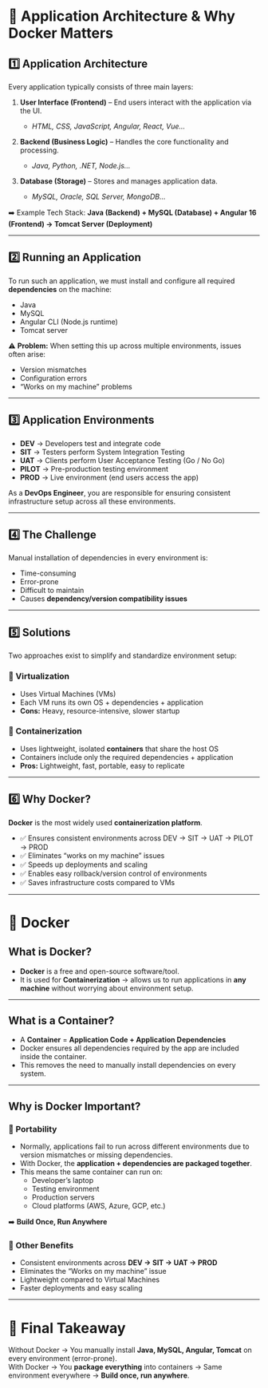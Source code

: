 # 📘 Application Architecture & Why Docker Matters  

## 1️⃣ Application Architecture  
Every application typically consists of three main layers:  

1. **User Interface (Frontend)** – End users interact with the application via the UI.  
   - *HTML, CSS, JavaScript, Angular, React, Vue…*  

2. **Backend (Business Logic)** – Handles the core functionality and processing.  
   - *Java, Python, .NET, Node.js…*  

3. **Database (Storage)** – Stores and manages application data.  
   - *MySQL, Oracle, SQL Server, MongoDB…*  

➡️ Example Tech Stack: **Java (Backend) + MySQL (Database) + Angular 16 (Frontend) → Tomcat Server (Deployment)**  

---

## 2️⃣ Running an Application  
To run such an application, we must install and configure all required **dependencies** on the machine:  

- Java  
- MySQL  
- Angular CLI (Node.js runtime)  
- Tomcat server  

⚠️ **Problem:** When setting this up across multiple environments, issues often arise:  
- Version mismatches  
- Configuration errors  
- “Works on my machine” problems  

---

## 3️⃣ Application Environments  

- **DEV** → Developers test and integrate code  
- **SIT** → Testers perform System Integration Testing  
- **UAT** → Clients perform User Acceptance Testing (Go / No Go)  
- **PILOT** → Pre-production testing environment  
- **PROD** → Live environment (end users access the app)  

As a **DevOps Engineer**, you are responsible for ensuring consistent infrastructure setup across all these environments.  

---

## 4️⃣ The Challenge  
Manual installation of dependencies in every environment is:  
- Time-consuming  
- Error-prone  
- Difficult to maintain  
- Causes **dependency/version compatibility issues**  

---

## 5️⃣ Solutions  

Two approaches exist to simplify and standardize environment setup:  

### 🔹 Virtualization  
- Uses Virtual Machines (VMs)  
- Each VM runs its own OS + dependencies + application  
- **Cons:** Heavy, resource-intensive, slower startup  

### 🔹 Containerization  
- Uses lightweight, isolated **containers** that share the host OS  
- Containers include only the required dependencies + application  
- **Pros:** Lightweight, fast, portable, easy to replicate  

---

## 6️⃣ Why Docker?  

**Docker** is the most widely used **containerization platform**.  

- ✅ Ensures consistent environments across DEV → SIT → UAT → PILOT → PROD  
- ✅ Eliminates “works on my machine” issues  
- ✅ Speeds up deployments and scaling  
- ✅ Enables easy rollback/version control of environments  
- ✅ Saves infrastructure costs compared to VMs  

---
# 🐳 Docker  

## What is Docker?  
- **Docker** is a free and open-source software/tool.  
- It is used for **Containerization** → allows us to run applications in **any machine** without worrying about environment setup.  

---

## What is a Container?  
- A **Container** = **Application Code + Application Dependencies**  
- Docker ensures all dependencies required by the app are included inside the container.  
- This removes the need to manually install dependencies on every system.  

---

## Why is Docker Important?  

### 🔹 Portability  
- Normally, applications fail to run across different environments due to version mismatches or missing dependencies.  
- With Docker, the **application + dependencies are packaged together**.  
- This means the same container can run on:  
  - Developer’s laptop  
  - Testing environment  
  - Production servers  
  - Cloud platforms (AWS, Azure, GCP, etc.)  

➡️ **Build Once, Run Anywhere**  

### 🔹 Other Benefits  
- Consistent environments across **DEV → SIT → UAT → PROD**  
- Eliminates the “Works on my machine” issue  
- Lightweight compared to Virtual Machines  
- Faster deployments and easy scaling  

---


# 🌟 Final Takeaway  
Without Docker → You manually install **Java, MySQL, Angular, Tomcat** on every environment (error-prone).  
With Docker → You **package everything** into containers → Same environment everywhere → **Build once, run anywhere**.  
